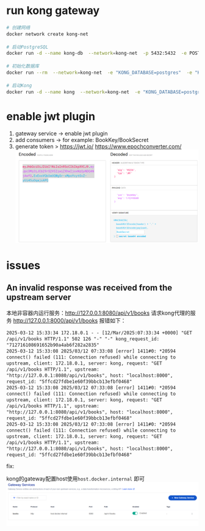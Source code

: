 # run kong gateway

```bash
# 创建网络
docker network create kong-net

# 启动PostgreSQL
docker run -d --name kong-db  --network=kong-net  -p 5432:5432  -e POSTGRES_DB=kong  -e POSTGRES_USER=kong  -e POSTGRES_PASSWORD=kong -v /c/WorkSpace/docker/kong/postgres:/var/lib/postgresql/data postgres:13

# 初始化数据库
docker run --rm  --network=kong-net  -e "KONG_DATABASE=postgres"  -e "KONG_PG_HOST=kong-db"  -e "KONG_PG_USER=kong"  -e "KONG_PG_PASSWORD=kong"  kong:3.4.1 kong migrations bootstrap

# 启动Kong
docker run -d --name kong  --network=kong-net  -e "KONG_DATABASE=postgres"  -e "KONG_PG_HOST=kong-db"  -e "KONG_PG_USER=kong"  -e "KONG_PG_PASSWORD=kong"  -e "KONG_PROXY_ACCESS_LOG=/dev/stdout"  -e "KONG_ADMIN_ACCESS_LOG=/dev/stdout"  -e "KONG_PROXY_ERROR_LOG=/dev/stderr"  -e "KONG_ADMIN_ERROR_LOG=/dev/stderr"  -e "KONG_ADMIN_LISTEN=0.0.0.0:8001"  -p 8000:8000  -p 8443:8443  -p 8001:8001  -p 8444:8444  kong:3.4.1
```

# enable jwt plugin
1. gateway service -> enable jwt plugin
2. add consumers -> for example: BookKey/BookSecret
3. generate token > https://jwt.io/ https://www.epochconverter.com/
![img3.png](images%2Fimg3.png)



# issues
## An invalid response was received from the upstream server
本地非容器内运行服务：http://127.0.0.1:8080/api/v1/books
请求kong代理的服务 http://127.0.0.1:8000/api/v1/books 报错如下：

```
2025-03-12 15:33:34 172.18.0.1 - - [12/Mar/2025:07:33:34 +0000] "GET /api/v1/books HTTP/1.1" 502 126 "-" "-" kong_request_id: "712716108691652b90a4ab6f282a2835"
2025-03-12 15:33:08 2025/03/12 07:33:08 [error] 1411#0: *20594 connect() failed (111: Connection refused) while connecting to upstream, client: 172.18.0.1, server: kong, request: "GET /api/v1/books HTTP/1.1", upstream: "http://127.0.0.1:8080/api/v1/books", host: "localhost:8000", request_id: "5ffcd27fdbe1e60f39bbcb13efbf0468"
2025-03-12 15:33:08 2025/03/12 07:33:08 [error] 1411#0: *20594 connect() failed (111: Connection refused) while connecting to upstream, client: 172.18.0.1, server: kong, request: "GET /api/v1/books HTTP/1.1", upstream: "http://127.0.0.1:8080/api/v1/books", host: "localhost:8000", request_id: "5ffcd27fdbe1e60f39bbcb13efbf0468"
2025-03-12 15:33:08 2025/03/12 07:33:08 [error] 1411#0: *20594 connect() failed (111: Connection refused) while connecting to upstream, client: 172.18.0.1, server: kong, request: "GET /api/v1/books HTTP/1.1", upstream: "http://127.0.0.1:8080/api/v1/books", host: "localhost:8000", request_id: "5ffcd27fdbe1e60f39bbcb13efbf0468"
```
fix:

kong的gateway配置host使用`host.docker.internal` 即可
![img_2.png](images%2Fimg_2.png)


